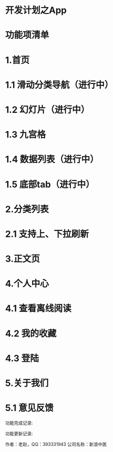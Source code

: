 # 开发计划之App

# 功能项清单
# 1.首页
# 1.1 滑动分类导航（进行中）
# 1.2 幻灯片（进行中）
# 1.3 九宫格
# 1.4 数据列表（进行中）
# 1.5 底部tab（进行中）
# 2.分类列表
# 2.1 支持上、下拉刷新
# 3.正文页
# 4.个人中心
# 4.1 查看离线阅读
# 4.2 我的收藏
# 4.3 登陆
# 5.关于我们
# 5.1 意见反馈

功能完成记录:


功能更新记录:


作者：老赵，QQ：393331943
公司名称：新浪中医